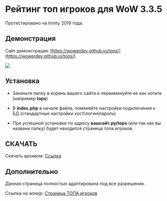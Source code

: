 # Рейтинг топ игроков для WoW 3.3.5

Протестировано на trinity 2019 года.

## Демонстрация

Сайт демонстрация: [https://wowerdev.github.io/tops/](https://wowerdev.github.io/tops/)

![](https://i.ibb.co/yqksk67/tops.png)

## Установка

* Закиньте папку в корень вашего сайта и переименуйте ее как хотите (например **tops**)

* В **index.php** в начале файла, поменяйте настройки подключения к БД
(стандартные настройки хост\логин\пароль)

* При успешной установке по адресу **вашсайт.ру/tops**  (или так как вы названи папку) будет находится страница топа игроков.

## СКАЧАТЬ

Скачать архивом: [Ссылка](https://github.com/wowerdev/topKillers/archive/master.zip)

## Дополнительно

Данная страница полностью адаптирована под все разрешения.

Ссылка на wowjp: [Страница ТОПА игроков](https://wowjp.net/forum/374-311763-1)